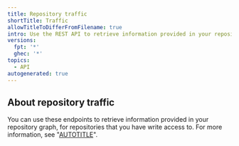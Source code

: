 ```yaml
---
title: Repository traffic
shortTitle: Traffic
allowTitleToDifferFromFilename: true
intro: Use the REST API to retrieve information provided in your repository graph.
versions:
  fpt: '*'
  ghec: '*'
topics:
  - API
autogenerated: true
---
```


## About repository traffic

You can use these endpoints to retrieve information provided in your repository graph, for repositories that you have write access to. For more information, see "[AUTOTITLE](/repositories/viewing-activity-and-data-for-your-repository/viewing-traffic-to-a-repository)".


<!-- Content after this section is automatically generated -->
